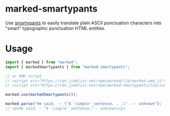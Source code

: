 # marked-smartypants

Use [smartypants](https://www.npmjs.com/package/smartypants) to easily translate plain ASCII punctuation characters into "smart" typographic punctuation HTML entities.

# Usage

```js
import { marked } from "marked";
import { markedSmartypants } from "marked-smartypants";

// or UMD script
// <script src="https://cdn.jsdelivr.net/npm/marked/lib/marked.umd.js"></script>
// <script src="https://cdn.jsdelivr.net/npm/marked-smartypants/lib/index.umd.js"></script>

marked.use(markedSmartypants());

marked.parse("He said, -- \"A 'simple' sentence. . .\" --- unknown");
// <p>He said, – “A ‘simple’ sentence…” — unknown</p>
```
